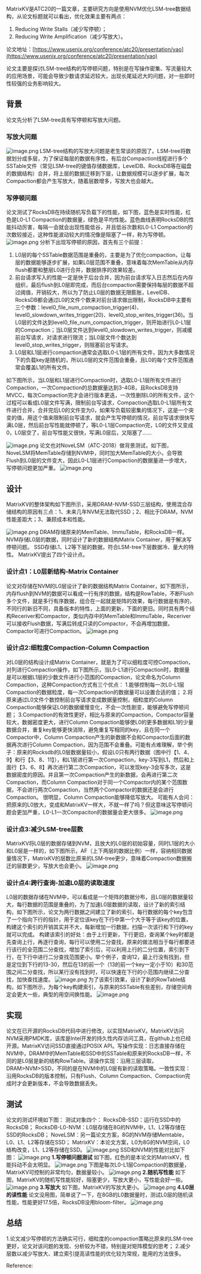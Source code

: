 MatrixKV是ATC20的一篇文章，主要研究方向是使用NVM优化LSM-tree数据结构，从论文标题就可以看出，优化效果主要有两点：

1.  Reducing Write Stalls（减少写停顿）；
1.  Reducing Write Amplification（减少写放大）。

论文地址：[https://www.usenix.org/conference/atc20/presentation/yao](https://www.usenix.org/conference/atc20/presentation/yao)

论文主要是探讨LSM-tree结构的写停顿问题，特别是在写操作密集、写流量较大的应用场景，可能会导致少数请求延迟较大，出现长尾延迟大的问题，对一些即时性较强的业务影响较大。

## 背景

论文先分析了LSM-tree具有写停顿和写放大问题。

### 写放大问题

![image.png](https://intranetproxy.alipay.com/skylark/lark/0/2021/png/315860/1638175603219-16bcf6a9-5f5e-4add-a246-09ae4c1cfe94.png#clientId=u9b6d199f-058d-4&from=paste&height=284&id=ua59084bc&margin=%5Bobject%20Object%5D&name=image.png&originHeight=568&originWidth=1246&originalType=binary&ratio=1&size=349848&status=done&style=none&taskId=ua4372271-805f-4971-a208-6fc6eb4e02b&width=623)
LSM-tree结构的写放大问题是老生常谈的原因了。LSM-tree将数据划分成多层，为了保证每层的数据有序性，有后台Compaction线程进行多个SSTable文件（常见LSM-tree的键值存储数据库，LevelDB、RocksDB等在磁盘的数据结构）合并，将上层的数据迁移到下层，让数据规模可以逐步扩展，每次Compaction都会产生写放大，随着层数增多，写放大也会越大。

### 写停顿问题

论文测试了RocksDB在持续随机写负载下的性能，如下图，蓝色是实时性能，红色是L0-L1 Compaction的数据量，绿色是平均性能。蓝色曲线表明RocksDB的性能抖动厉害，每隔一会就会出现性能低谷，并且低谷次数和L0-L1 Compaction的次数较接近，这种性能波动较大的情况像是阻塞了一样，称为写停顿。
![image.png](https://intranetproxy.alipay.com/skylark/lark/0/2021/png/315860/1638176376549-0221223f-025a-4c23-8797-79715ff66938.png#clientId=u9b6d199f-058d-4&from=paste&height=308&id=u18f8b2c6&margin=%5Bobject%20Object%5D&name=image.png&originHeight=616&originWidth=1380&originalType=binary&ratio=1&size=265431&status=done&style=none&taskId=ua67ee7c6-2b14-4c50-8cac-5fa0c0bb4ef&width=690)
分析下出现写停顿的原因，首先有三个前提：

1.  L0层的每个SSTable数据范围是重叠的，主要是为了优化compaction，让每层的数据能够逐步扩展，如果L0层范围不重叠，意味着每次MemTable从内存flush都要和整层L0进行合并，数据排序的效果较差。
1.  前台请求写入的性能一定是快于后台合并，因为前台请求写入日志然后在内存组织，最后flush到L0层即完成，而后台compaction需要保持每层的数据不超过阈值，开销较大，所以为了防止L0层的数据无限膨胀，LevelDB、RocksDB都会通过L0的文件个数来对前台请求做出限制，RocksDB中主要有三个参数：level0_file_num_compaction_trigger(4)、level0_slowdown_writes_trigger(20)、level0_stop_writes_trigger(36)。当L0层的文件达到level0_file_num_compaction_trigger，则开始进行L0-L1层的Compaction；当L0层文件达到level0_slowdown_writes_trigger，则减缓前台写请求，对请求进行限流；当L0层文件个数达到level0_stop_writes_trigger，则阻塞前台写请求。
1.  L0层和L1层进行compaction通常会选取L0-L1层的所有文件，因为大多数情况下的负载key是随机的，所以L0层的文件范围会重叠，且L0的每个文件范围通常会覆盖L1的所有文件。

如下图所示，当L0层和L1层进行Compaction时，选取L0-L1层所有文件进行Compaction，一次Compaction的总数据量达到3-4GB，且RocksDB支持MVCC，每次Compaction完才会进行版本更迭，一次性删除L0的所有文件，这个过程可以看成L0层文件写满，限制前台写请求，Compaction选取L0-L1层所有文件进行合并，合并完后L0的文件变为0，如果写负载较密集的情况下，这是一个突变的值，用这个值来限制前台写请求，就会产生写停顿的情况，前台写请求很快写满L0层，然后前台写性能就停顿了，等L0-L1层Compaction完，L0的文件又变成0，L0层空了，前台写性能又很快，写满L0层后，又阻塞了……
​

![image.png](https://intranetproxy.alipay.com/skylark/lark/0/2021/png/315860/1638176858264-4c05fa5b-6374-41f2-8942-6887cf320b69.png#clientId=u9b6d199f-058d-4&from=paste&height=296&id=ub06c286d&margin=%5Bobject%20Object%5D&name=image.png&originHeight=592&originWidth=1040&originalType=binary&ratio=1&size=129598&status=done&style=none&taskId=u97544457-c59f-4693-ae8c-84a8f7edb45&width=520)
论文也对NoveLSM（ATC-2018）做背景测试，如下图，NoveLSM将MemTable存储到NVM中，同时加大MemTable的大小，会导致Flush到L0层的文件变大，因此L0-L1层进行Compaction的数据量进一步增大，写停顿问题更加严重。
![image.png](https://intranetproxy.alipay.com/skylark/lark/0/2021/png/315860/1638184640685-e4ad4b45-a387-4661-8158-260d771a4742.png#clientId=u9b6d199f-058d-4&from=paste&height=321&id=u13b13c01&margin=%5Bobject%20Object%5D&name=image.png&originHeight=642&originWidth=2140&originalType=binary&ratio=1&size=715740&status=done&style=none&taskId=u3d088a82-244c-49ca-8dd7-ebf2395f87b&width=1070)

## 设计

MatrixKV的整体架构如下图所示，采用DRAM-NVM-SSD三层结构，使用混合存储结构的原因有三点：1、未来几年NVM无法取代SSD；2、相比于DRAM，NVM性能差距大；3、兼顾成本和性能。
​

![image.png](https://intranetproxy.alipay.com/skylark/lark/0/2021/png/315860/1638185084435-fce4640c-99a2-437f-b774-794686da4930.png#clientId=u9b6d199f-058d-4&from=paste&height=354&id=u91f7fbf9&margin=%5Bobject%20Object%5D&name=image.png&originHeight=708&originWidth=1036&originalType=binary&ratio=1&size=167332&status=done&style=none&taskId=ufafd5dc4-9585-4863-a4e2-61f39eeb989&width=518)
DRAM存储原来的MemTable、ImmuTable，和RocksDB一样。
NVM存储L0层的数据，同时设计了新的数据结构Matrix Container，用于解决写停顿问题。
SSD存储L1、L2等下层的数据，符合LSM-tree下层数据冷、量大的特性。
MatrixKV提出了四个设计点。

### 设计点1：L0层新结构-Matrix Container

论文对存储在NVM的L0层设计了新的数据结构Matrix Container，如下图所示，内存flush到NVM的数据可以看成一行有序的数据，结构是RowTable，不断Flush多个文件，就是多行有序数据，组合在一起就是矩阵的效果，每行数据是有序的，不同行的新旧不同，具备版本的特性，上面的更新，下面的更旧。同时具有两个结构Receriver和Compactor，类似内存中的MemTable和ImmuTable，Receriver可以接收Flush数据，写满后转成只读的Compactor，不会再增加数据，Compactor可进行Compaction。
![image.png](https://intranetproxy.alipay.com/skylark/lark/0/2021/png/315860/1638185806358-9cb5eeda-fafc-40ce-8d80-1deb494d6dd3.png#clientId=u9b6d199f-058d-4&from=paste&height=254&id=ub6003213&margin=%5Bobject%20Object%5D&name=image.png&originHeight=508&originWidth=852&originalType=binary&ratio=1&size=189914&status=done&style=none&taskId=ua74189c6-571b-401a-9d52-0028d14d8dc&width=426)

### 设计点2:细粒度Compaction-Column Compaction

对L0层的结构设计成Matrix Container，就是为了可以细粒度可控Compaction，对列进行Compaction操作，如下图所示，当L0-L1进行Compaction时，数据量是可以根据L1层的少数文件进行小范围的Compaction，论文命名为Column Compaction，这种Compaction方式有三个优点：
1.能够控制每一次L0-L1层Compaction的数据粒度，每一次Compaction的数据量可以设置合适的值；
2.将原来通过L0文件个数控制前台写请求变成数据量控制，细粒度的Column Compaction能够保证L0的数据缓慢变化，不会一次性剧变，能够避免写停顿问题；
3.Compaction的有效性更好，相比与原来的Compaction，Compactor容量较大，数据密度更大，进行Column Compaction能够使L0的更多数据和L1的少量数据合并，重复key能够更快消除，避免重复写相同的key，且在同一个Compactor中，Column Compaction产生的新数据不会和Compactor后面的数据再次进行Column Compaction，因为范围不会重叠。可能有点难理解，举个例子：原来的Rocksdb的L0层数据量较小，假设L0只有两行数据（图中行【1、4、9】和行【3、8、11】），和L1层进行第一次Compaction，key-3写到L1，然后和上面行【3、6、8】再次进行第二次Compaction，可以发现key-3会写多次，这是数据密度的原因。并且第一次Compaction产生的新数据，会再进行第二次Compaction，而Column Compaction对于同一个Compactor内的某个范围数据，不会进行两次Compaction，当然两个Compactor的数据还是会进行Compaction。
很明显，Column Compaction能够降低写放大。
可能有人会问：把原来的L0放大，变成和MatrixKV一样大，不就一样了吗？但这意味这写停顿问题会更加严重，L0-L1一次Compaciton的数据量会更大很多。
![image.png](https://intranetproxy.alipay.com/skylark/lark/0/2021/png/315860/1638186518257-7442a7b1-3371-48dd-99ef-f81d982424a9.png#clientId=u9b6d199f-058d-4&from=paste&height=418&id=u1f149a1f&margin=%5Bobject%20Object%5D&name=image.png&originHeight=836&originWidth=1448&originalType=binary&ratio=1&size=687218&status=done&style=none&taskId=uc3b52806-9f58-4aa7-9274-dcbf5da535e&width=724)

### 设计点3:减少LSM-tree层数

MatrixKV将L0层的数据存储到NVM，且放大的L0层的初始容量，同时L1层的大小和L0层是一样的，如下图所示，AF（上下两层的数据比例）一样，容纳相同数据量情况下，MatrixKV的层数比原来的LSM-tree更少，意味着Compaction数据搬迁的层数更少，写放大也会更小。
![image.png](https://intranetproxy.alipay.com/skylark/lark/0/2021/png/315860/1638446099225-bd57c89a-edbf-4a08-9e9a-1682c7e5406c.png#clientId=u57f91db2-3142-4&from=paste&height=312&id=u6b4d7b0b&margin=%5Bobject%20Object%5D&name=image.png&originHeight=624&originWidth=1504&originalType=binary&ratio=1&size=130273&status=done&style=none&taskId=u36eeeb53-69bd-464c-80ae-069029823a0&width=752)

### 设计点4:跨行查询-加速L0层的读取速度

L0层的数据存储在NVM中，可以看成是一个矩阵的数据分布，且L0层的数据量较大，每行数据的范围是重叠的，为了加速L0层数据的读取，设计了新的索引结构，如下图所示，论文为两行数据之间建立了新的索引，每行数据的每个key包含了一个指向下行的指针，用于定位该key在下行中第一个大于等于该key的位置，构建这个索引的开销其实并不大，每新增加一行数据，扫描一次该行和下行的key就可以完成。
构建该索引的好处：由于上行更新，下行更旧，查询某个key时都是先查询上行，再逐行查询，每行可以使用二分查找，原来的做法相当于每行都要进行该行的全范围二分查找，增加了索引后，可以利用上行的二分位置，索引到下行，在下行中进行二分查找范围更小。举个例子，查询12，最上行没有找到，但是定位到下行的13-30，然后在13的前一个（13的前一个key一定小于10）和30范围之间二分查找，所以某行没有找到时，可以快速在下行的小范围内继续二分查找，加快查找速度。
![image.png](https://intranetproxy.alipay.com/skylark/lark/0/2021/png/315860/1638446526988-87c0840e-c167-4504-92af-42c84df63af0.png#clientId=u57f91db2-3142-4&from=paste&height=306&id=uca928264&margin=%5Bobject%20Object%5D&name=image.png&originHeight=612&originWidth=1226&originalType=binary&ratio=1&size=101812&status=done&style=none&taskId=u6fd4cdf6-0552-425d-9b96-875e403d20e&width=613)
为了该索引效果，设计了新的RowTable结构，如下图所示，为每个key构建索引，与原来的SSTable有些差别，存储空间肯定会更大一些，典型的用空间换性能。
![image.png](https://intranetproxy.alipay.com/skylark/lark/0/2021/png/315860/1638447314231-a4d0fbbf-d8be-4a77-b119-4e8c4fb4b340.png#clientId=u57f91db2-3142-4&from=paste&height=203&id=u07afae08&margin=%5Bobject%20Object%5D&name=image.png&originHeight=406&originWidth=806&originalType=binary&ratio=1&size=170244&status=done&style=none&taskId=u5675c5eb-6c51-4c52-a392-194246cdd68&width=403)

## 实现

论文在已开源的RocksDB代码中进行修改，以实现MatrixKV。MatrixKV访问NVM采用PMDK库，该库是Intel开发的持久性内存访问工具，在github上也已经开源。MatrixKV访问SSD直接通过POSIX API。写操作实现：日志直接存储在NVM中，DRAM中的MemTable和SSD中的SSTable和原来的RocksDB一样，不同的是L0层是新的结构RowTable。读操作实现：沿用三层读取，DRAM>NVM>SSD，不同的是在NVM中的L0层有新的读取策略。一致性实现：沿用RocksDB的版本控制，只有Flush、Column Compaction、Compaction完成时才会更新版本，不会导致数据丢失。

## 测试

论文的测试环境如下图：
测试对象四个：
RocksDB-SSD：运行在SSD中的RocksDB；
RocksDB-L0-NVM：L0层存储在8G的NVM中，L1、L2等存储在SSD的RocksDB；
NoveLSM：另一篇论文方案，8G的NVM存储Memtable，L0、L1、L2等存储在SSD；
MatrixKV：本论文方案，L0为8G的NVM空间，L0结构改变，L1、L2等存储在SSD。
![image.png](https://intranetproxy.alipay.com/skylark/lark/0/2021/png/315860/1638447472322-b8acb373-0e5a-46b0-ad84-478c1d1c849a.png#clientId=u57f91db2-3142-4&from=paste&height=393&id=u3158f963&margin=%5Bobject%20Object%5D&name=image.png&originHeight=786&originWidth=1622&originalType=binary&ratio=1&size=278246&status=done&style=none&taskId=u1d21e508-f03c-48a5-bd17-21f01d563cc&width=811)
SSD和NVM的性能对比如下图：
![image.png](https://intranetproxy.alipay.com/skylark/lark/0/2021/png/315860/1638447502532-5f8e89f7-c24a-4d32-b2e6-04a1588cbc85.png#clientId=u57f91db2-3142-4&from=paste&height=185&id=u911a9222&margin=%5Bobject%20Object%5D&name=image.png&originHeight=370&originWidth=1050&originalType=binary&ratio=1&size=63941&status=done&style=none&taskId=u4f63e41c-ce4c-4241-bbb8-a537283e936&width=525)
**1.写停顿问题测试**
如下图，红色的是本论文的MatrixKV，性能抖动不会太明显。
![image.png](https://intranetproxy.alipay.com/skylark/lark/0/2021/png/315860/1638447529020-c1866678-e62f-48fe-ae9c-a6fc99465bbc.png#clientId=u57f91db2-3142-4&from=paste&height=355&id=uaaa1d37e&margin=%5Bobject%20Object%5D&name=image.png&originHeight=710&originWidth=1570&originalType=binary&ratio=1&size=477794&status=done&style=none&taskId=u9e5daf0c-b371-47ae-97ca-bfcfd928634&width=785)
下图是每次L0-L1层Compaction的数据量，MatrixKV可控制的非常均匀，数据量较小。
![image.png](https://intranetproxy.alipay.com/skylark/lark/0/2021/png/315860/1638447893939-741cd158-e2c1-41d8-81b5-fd4a207cdbe8.png#clientId=u57f91db2-3142-4&from=paste&height=346&id=u291ae05b&margin=%5Bobject%20Object%5D&name=image.png&originHeight=692&originWidth=1570&originalType=binary&ratio=1&size=148309&status=done&style=none&taskId=u9c6ae285-24b8-4129-803d-ee8e80676e0&width=785)
**2.随机写性能**
如下图，MatrixKV的随机写性能较好，阻塞更少，写放大更小，写性能会好一些。
![image.png](https://intranetproxy.alipay.com/skylark/lark/0/2021/png/315860/1638448063787-78da9f6c-5dd3-4909-a6e5-7c47dc3f3ed1.png#clientId=u57f91db2-3142-4&from=paste&height=370&id=u10406501&margin=%5Bobject%20Object%5D&name=image.png&originHeight=740&originWidth=1246&originalType=binary&ratio=1&size=215161&status=done&style=none&taskId=uaadee66c-3bde-489d-a9c9-447996302ec&width=623)
**3.写放大**
如下图，MatrixKV的写放大更小。
![image.png](https://intranetproxy.alipay.com/skylark/lark/0/2021/png/315860/1638448121794-ffe81957-2815-4d40-923b-f3b891ddc697.png#clientId=u57f91db2-3142-4&from=paste&height=286&id=ucf304116&margin=%5Bobject%20Object%5D&name=image.png&originHeight=572&originWidth=1396&originalType=binary&ratio=1&size=93258&status=done&style=none&taskId=uca8583c0-2e70-4062-8137-f78f20ae252&width=698)
**4.L0层的读性能**
论文没用图，简单说了一下，在8GB的L0数据量时，测试L0层的随机读性能，性能更好17.5倍，RocksDB没用bloom-filter。
![image.png](https://intranetproxy.alipay.com/skylark/lark/0/2021/png/315860/1638448295758-91fa7da7-3381-4d3f-a230-1aa6b0f1131b.png#clientId=u57f91db2-3142-4&from=paste&height=306&id=u28c24648&margin=%5Bobject%20Object%5D&name=image.png&originHeight=612&originWidth=1148&originalType=binary&ratio=1&size=579009&status=done&style=none&taskId=u47c61392-edf3-47b9-8edd-b7f56374044&width=574)

## 总结

1.论文减少写停顿的方法确实可行，细粒度的compaction策略比原来的LSM-tree更好，论文对该问题的发现、分析较为不错，特别是对矩阵模型的思考；
2.减少层数以减少写放大、建立索引提高读性能的优化较为常规，能用的方法很多。
​



Reference:

